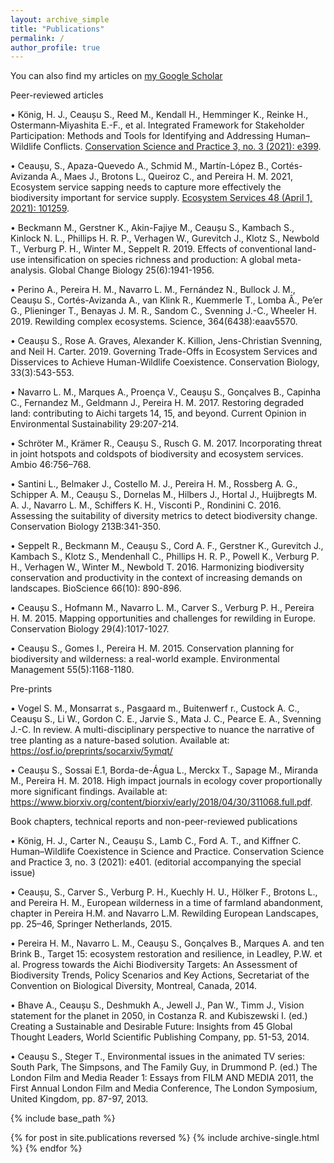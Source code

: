 ```yaml
---
layout: archive_simple
title: "Publications"
permalink: /
author_profile: true
---
```



You can also find my articles on [my Google Scholar](https://scholar.google.com/citations?user=0_y49TEAAAAJ&hl=en)

Peer-reviewed articles

•	König, H. J., Ceaușu S., Reed M., Kendall H., Hemminger K., Reinke H., Ostermann‐Miyashita E.-F., et al. Integrated Framework for Stakeholder Participation: Methods and Tools for Identifying and Addressing Human–Wildlife Conflicts. [Conservation Science and Practice 3, no. 3 (2021): e399](https://doi.org/10.1111/csp2.399).

•	Ceaușu, S., Apaza-Quevedo A., Schmid M., Martín-López B., Cortés-Avizanda A., Maes J., Brotons L., Queiroz C., and Pereira H. M. 2021, Ecosystem service sapping needs to capture more effectively the biodiversity important for service supply. [Ecosystem Services 48 (April 1, 2021): 101259](https://www.sciencedirect.com/science/article/pii/S2212041621000176). 

•	Beckmann M., Gerstner K., Akin-Fajiye M., Ceaușu S., Kambach S., Kinlock N. L., Phillips H. R. P., Verhagen W., Gurevitch J., Klotz S., Newbold T., Verburg P. H., Winter M., Seppelt R. 2019. Effects of conventional land-use intensification on species richness and production: A global meta-analysis. Global Change Biology 25(6):1941-1956.

•	Perino A., Pereira H. M., Navarro L. M., Fernández N., Bullock J. M., Ceaușu S., Cortés-Avizanda A., van Klink R., Kuemmerle T., Lomba Â., Pe’er G., Plieninger T., Benayas J. M. R., Sandom C., Svenning J.-C., Wheeler H. 2019. Rewilding complex ecosystems. Science, 364(6438):eaav5570.

•	Ceaușu S., Rose A. Graves, Alexander K. Killion, Jens-Christian Svenning, and Neil H. Carter. 2019. Governing Trade-Offs in Ecosystem Services and Disservices to Achieve Human-Wildlife Coexistence. Conservation Biology, 33(3):543-553. 

•	Navarro L. M., Marques A., Proença V., Ceaușu S., Gonçalves B., Capinha C., Fernandez M., Geldmann J., Pereira H. M. 2017. Restoring degraded land: contributing to Aichi targets 14, 15, and beyond. Current Opinion in Environmental Sustainability 29:207-214. 

•	Schröter M., Krämer R., Ceaușu S., Rusch G. M. 2017. Incorporating threat in joint hotspots and coldspots of biodiversity and ecosystem services. Ambio 46:756–768.

•	Santini L., Belmaker J., Costello M. J., Pereira H. M., Rossberg A. G., Schipper A. M., Ceaușu S., Dornelas M., Hilbers J., Hortal J., Huijbregts M. A. J., Navarro L. M., Schiffers K. H., Visconti P., Rondinini C. 2016. Assessing the suitability of diversity metrics to detect biodiversity change. Conservation Biology 213B:341-350. 

•	Seppelt R., Beckmann M., Ceaușu S., Cord A. F., Gerstner K., Gurevitch J., Kambach S., Klotz S., Mendenhall C., Phillips H. R. P., Powell K., Verburg P. H., Verhagen W., Winter M., Newbold T. 2016. Harmonizing biodiversity conservation and productivity in the context of increasing demands on landscapes. BioScience 66(10): 890-896. 

•	Ceaușu S., Hofmann M., Navarro L. M., Carver S., Verburg P. H., Pereira H. M. 2015. Mapping opportunities and challenges for rewilding in Europe. Conservation Biology 29(4):1017-1027.

•	Ceaușu S., Gomes I., Pereira H. M. 2015. Conservation planning for biodiversity and wilderness: a real-world example. Environmental Management 55(5):1168-1180. 

Pre-prints

•	Vogel S. M., Monsarrat s., Pasgaard m., Buitenwerf r., Custock A. C., Ceauşu S., Li W., Gordon C. E., Jarvie S., Mata J. C., Pearce E. A., Svenning J.-C. In review. A multi-disciplinary perspective to nuance the narrative of tree planting as a nature-based solution. Available at: https://osf.io/preprints/socarxiv/5ymqt/ 

•	Ceaușu S., Sossai E.1, Borda-de-Água L., Merckx T., Sapage M., Miranda M., Pereira H. M. 2018. High impact journals in ecology cover proportionally more significant findings. Available at: https://www.biorxiv.org/content/biorxiv/early/2018/04/30/311068.full.pdf. 

Book chapters, technical reports and non-peer-reviewed publications

•	König, H. J., Carter N., Ceaușu S., Lamb C., Ford A. T., and Kiffner C. Human–Wildlife Coexistence in Science and Practice. Conservation Science and Practice 3, no. 3 (2021): e401. (editorial accompanying the special issue)

•	Ceaușu, S., Carver S., Verburg P. H., Kuechly H. U., Hölker F., Brotons L., and Pereira H. M., European wilderness in a time of farmland abandonment, chapter in Pereira H.M. and Navarro L.M. Rewilding European Landscapes, pp. 25–46, Springer Netherlands, 2015.

•	Pereira H. M., Navarro L. M., Ceaușu S., Gonçalves B., Marques A. and ten Brink B., Target 15: ecosystem restoration and resilience, in Leadley, P.W. et al. Progress towards the Aichi Biodiversity Targets: An Assessment of Biodiversity Trends, Policy Scenarios and Key Actions, Secretariat of the Convention on Biological Diversity, Montreal, Canada, 2014.

•	Bhave A., Ceaușu S., Deshmukh A., Jewell J., Pan W., Timm J., Vision statement for the planet in 2050, in Costanza R. and Kubiszewski I. (ed.) Creating a Sustainable and Desirable Future: Insights from 45 Global Thought Leaders, World Scientific Publishing Company, pp. 51-53, 2014.

•	Ceaușu S., Steger T., Environmental issues in the animated TV series: South Park, The Simpsons, and The Family Guy, in Drummond P. (ed.) The London Film and Media Reader 1: Essays from FILM AND MEDIA 2011, the First Annual London Film and Media Conference, The London Symposium, United Kingdom, pp. 87-97, 2013.


{% include base_path %}

{% for post in site.publications reversed %}
  {% include archive-single.html %}
{% endfor %}
